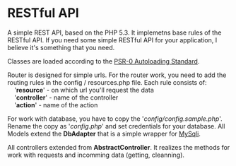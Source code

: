 RESTful API
========

A simple REST API, based on the PHP 5.3. It implemetns base rules of the RESTful API. If you need some simple RESTful API for your application, I believe it's something that you need.

Classes are loaded according to the <a href='https://github.com/php-fig/fig-standards/blob/master/accepted/PSR-0.md' target='_blank'>PSR-0 Autoloading Standard</a>. 

Router is designed for simple urls. For the router work, you need to add the routing rules in the config / resources.php file. Each rule consists of:<br>
  &nbsp;&nbsp;&nbsp;&nbsp;'<b>resource</b>' - on which url you'll request the data<br>
  &nbsp;&nbsp;&nbsp;&nbsp;'<b>controller</b>' - name of the controller<br>
  &nbsp;&nbsp;&nbsp;&nbsp;'<b>action</b>' - name of the action<br>

For work with database, you have to copy the '<i>config/config.sample.php</i>'. Rename the copy as '<i>config.php</i>' and set credentials for your database. All Models extend the <b>DbAdapter</b> that is a simple wrapper for <a href='http://php.net/manual/en/book.mysqli.php' target='_blank'>MySqli</a>.

All controllers extended from <b>AbstractController</b>. It realizes the methods for work with requests and incomming data (getting, cleanning).
